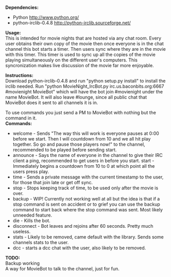 **Dependencies:**  
* Python http://www.python.org/  
* python-irclib-0.4.8 http://python-irclib.sourceforge.net/  

**Usage:**  
This is intended for movie nights that are hosted via any chat room. Every
user obtains their own copy of the movie then once everyone is in the chat
channel this bot starts a timer. Then users sync where they are in the movie
with this timer. This timer is used to sync up all the copies
of the movie playing simultaneously on the different user's computers.
This syncronization makes live discussion of the movie far more enjoyable.


**Instructions:**  
Download python-irclib-0.4.8 and run "python setup.py install" to install the 
irclib needed.
Run "python MovieNight_IrcBot.py irc.us.baconbits.org:6667 #movienight MovieBot"
which will have the bot join #movienight under the name MovieBot. It will 
also leave #lounge, since all public chat that MovieBot does it sent to all 
channels it is in.


To use commands you just send a PM to MovieBot with nothing but the command in it.  
**Commands:**  
* welcome - Sends "The way this will work is everyone pauses at 0:00 before we 
start. Then I will countdown from 10 and we all hit play together. So go and 
pause those players now!" to the channel, recommended to be played before sending 
start.
* announce - Says the name of everyone in the channel to give their IRC client a
 ping, recommended to get users in before you start.
start - Immediately begins a countdown from 10 to 0 at which point all the 
users press play.
* time - Sends a private message with the current timestamp to the user, for 
those that join late or get off sync.
* stop - Stops keeping track of time, to be used only after the movie is over.
* backup - WIP! Currently not working well at all but the idea is that if a stop
command is sent on accident or to grief you can use the backup command to 
start back where the stop command was sent. Most likely unneeded feature.
* die - Kills the bot.
* disconnect - Bot leaves and rejoins after 60 seconds. Pretty much useless.
* stats - Likely to be removed, came default with the library. Sends some 
channels stats to the user.
* dcc - starts a dcc chat with the user, also likely to be removed.

**TODO:**  
Backup working  
A way for MovieBot to talk to the channel, just for fun.